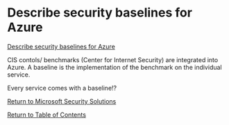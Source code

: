 # Describe security baselines for Azure

[Describe security baselines for Azure](https://docs.microsoft.com/en-us/learn/modules/describe-security-management-capabilities-of-azure/6-baselines-for-azure)

CIS contols/ benchmarks (Center for Internet Security) are integrated into Azure. A baseline is the implementation of the benchmark on the individual service.

Every service comes with a baseline!?

[Return to Microsoft Security Solutions](README.md)

[Return to Table of Contents](../README.md)